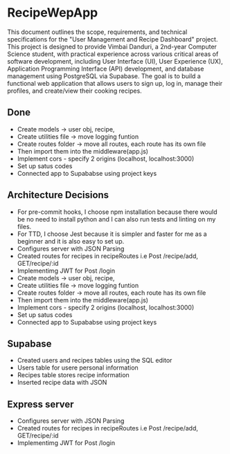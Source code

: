 # RecipeWepApp
This document outlines the scope, requirements, and technical specifications for the "User Management and Recipe Dashboard" project. This project is designed to provide Vimbai Danduri, a 2nd-year Computer Science student, with practical experience across various critical areas of software development, including User Interface (UI), User Experience (UX), Application Programming Interface (API) development, and database management using PostgreSQL via Supabase.
The goal is to build a functional web application that allows users to sign up, log in, manage their profiles, and create/view their cooking recipes.

## Done

- Create models -> user obj, recipe, 
- Create utilities file -> move logging funtion
- Create routes folder -> move all routes, each route has its own file
- Then import them into the middleware(app.js)
- Implement cors - specify 2 origins (localhost, localhost:3000)
- Set up satus codes
- Connected app to Supababse using project keys

## Architecture Decisions
- For pre-commit hooks, I choose npm installation because there would be no need to install python and I can also run tests and linting on my files.
- For TTD, I choose Jest because it is simpler and faster for me as a beginner and it is also easy to set up.
- Configures server with JSON Parsing
- Created routes for recipes in recipeRoutes i.e Post /recipe/add, GET/recipe/:id
- Implementimg JWT  for Post /login
- Create models -> user obj, recipe, 
- Create utilities file -> move logging funtion
- Create routes folder -> move all routes, each route has its own file
- Then import them into the middleware(app.js)
- Implement cors - specify 2 origins (localhost, localhost:3000)
- Set up satus codes
- Connected app to Supababse using project keys

## Supabase
- Created users and recipes tables using the SQL editor
- Users table for usere personal information
- Recipes table stores recipe information
- Inserted recipe data with JSON

## Express server
- Configures server with JSON Parsing
- Created routes for recipes in recipeRoutes i.e Post /recipe/add, GET/recipe/:id
- Implementimg JWT  for Post /login
